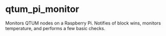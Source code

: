 # qtum_pi_monitor
Monitors QTUM nodes on a Raspberry Pi. Notifies of block wins, monitors temperature, and performs a few basic checks.
